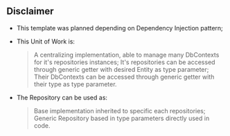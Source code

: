 ## Disclaimer
- This template was planned depending on Dependency Injection pattern;
 
- This Unit of Work is:
	> A centralizing implementation, able to manage many DbContexts for it's repositories instances;
	> It's repositories can be accessed through generic getter with desired Entity as type parameter;
	> Their DbContexts can be accessed through generic getter with their type as type parameter.

- The Repository can be used as:
	> Base implementation inherited to specific each repositories;
	> Generic Repository based in type parameters directly used in code.